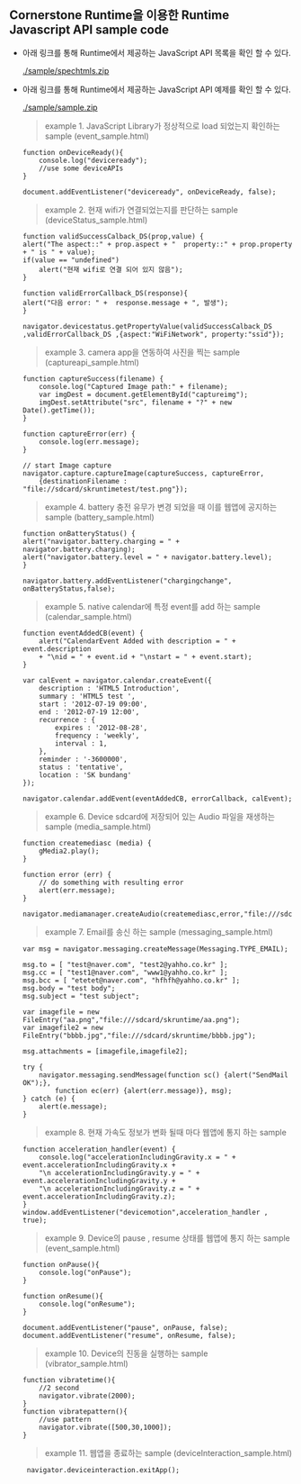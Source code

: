 <!--
layout: 'post'
section: 'Cornerstone Framework'
title: '샘플코드'
outline: '샘플코드'
date: '2012-11-16'
tagstr: 'runtime'
subsection: 'Runtime for WebApp'
order: '[6, 5]'
-->

## Cornerstone Runtime을 이용한 Runtime Javascript API sample code

-	아래 링크를 통해 Runtime에서 제공하는 JavaScript API 목록을 확인 할 수 있다.  

	[./sample/spechtmls.zip](./sample/spechtmls.zip "Runtime DeviceAPI Spec Table")

-	아래 링크를 통해 Runtime에서 제공하는 JavaScript API 예제를 확인 할 수 있다. 

	[./sample/sample.zip](./sample/sample.zip "Runtime DeviceAPI Sample")

	> example 1. JavaScript Library가 정상적으로 load 되었는지 확인하는 sample (event_sample.html)

		function onDeviceReady(){
			console.log("deviceready");
			//use some deviceAPIs
		}

		document.addEventListener("deviceready", onDeviceReady, false);

	> example 2. 현재 wifi가 연결되었는지를 판단하는 sample (deviceStatus_sample.html) 

		function validSuccessCalback_DS(prop,value) {
		alert("The aspect::" + prop.aspect + "  property::" + prop.property + " is " + value);
		if(value == "undefined")
			alert("현재 wifi로 연결 되어 있지 않음");
		}

		function validErrorCallback_DS(response){
		alert("다음 error: " +  response.message + ", 발생");
		}

		navigator.devicestatus.getPropertyValue(validSuccessCalback_DS ,validErrorCallback_DS ,{aspect:"WiFiNetwork", property:"ssid"});

	> example 3. camera app을 연동하여 사진을 찍는 sample (captureapi_sample.html)
		
		function captureSuccess(filename) {
			console.log("Captured Image path:" + filename);
			var imgDest = document.getElementById("captureimg");
			imgDest.setAttribute("src", filename + "?" + new Date().getTime());
		}

		function captureError(err) {
			console.log(err.message);
		}

		// start Image capture
		navigator.capture.captureImage(captureSuccess, captureError, 
			{destinationFilename : "file://sdcard/skruntimetest/test.png"});

	> example 4. battery 충전 유무가 변경 되었을 때 이를 웹앱에 공지하는 sample (battery_sample.html)

		function onBatteryStatus() {
		alert("navigator.battery.charging = " + navigator.battery.charging);
		alert("navigator.battery.level = " + navigator.battery.level);
		}
	
		navigator.battery.addEventListener("chargingchange", onBatteryStatus,false);

	> example 5. native calendar에 특정 event를 add 하는 sample (calendar_sample.html)

		function eventAddedCB(event) {
			alert("CalendarEvent Added with description = " + event.description
			+ "\nid = " + event.id + "\nstart = " + event.start);
		}

		var calEvent = navigator.calendar.createEvent({
			description : 'HTML5 Introduction',
			summary : 'HTML5 test ',
			start : '2012-07-19 09:00',
			end : '2012-07-19 12:00',
			recurrence : {
				expires : '2012-08-28',
				frequency : 'weekly',
				interval : 1,
			},
			reminder : '-3600000',
			status : 'tentative',
			location : 'SK bundang'
		});

		navigator.calendar.addEvent(eventAddedCB, errorCallback, calEvent);

	> example 6. Device sdcard에 저장되어 있는 Audio 파일을 재생하는 sample (media_sample.html)

		function createmediasc (media) {
		    gMedia2.play();
		}

		function error (err) {
		    // do something with resulting error
		    alert(err.message);
		}

		navigator.mediamanager.createAudio(createmediasc,error,"file:///sdcard/Music/test2.mp3");

	> example 7. Email를 송신 하는 sample (messaging_sample.html) 

		var msg = navigator.messaging.createMessage(Messaging.TYPE_EMAIL);

		msg.to = [ "test@naver.com", "test2@yahho.co.kr" ];
		msg.cc = [ "test1@naver.com", "www1@yahho.co.kr" ];
		msg.bcc = [ "etetet@naver.com", "hfhfh@yahho.co.kr" ];
		msg.body = "test body";
		msg.subject = "test subject";
		
		var imagefile = new FileEntry("aa.png","file:///sdcard/skruntime/aa.png");
		var imagefile2 = new FileEntry("bbbb.jpg","file:///sdcard/skruntime/bbbb.jpg");

		msg.attachments = [imagefile,imagefile2];
		
		try {
			navigator.messaging.sendMessage(function sc() {alert("SendMail OK");}, 
				function ec(err) {alert(err.message)}, msg);
		} catch (e) {
			alert(e.message);
		}
		
	> example 8. 현재 가속도 정보가 변화 될때 마다 웹앱에 통지 하는 sample

		function acceleration_handler(event) {
			console.log("accelerationIncludingGravity.x = " + event.accelerationIncludingGravity.x +
			"\n accelerationIncludingGravity.y = " + event.accelerationIncludingGravity.y +
			"\n accelerationIncludingGravity.z = " + event.accelerationIncludingGravity.z);
		}
		window.addEventListener("devicemotion",acceleration_handler , true);

	> example 9. Device의 pause , resume 상태를 웹앱에 통지 하는 sample (event_sample.html) 

		function onPause(){
			console.log("onPause");
		}

		function onResume(){
			console.log("onResume");
		}

		document.addEventListener("pause", onPause, false);
		document.addEventListener("resume", onResume, false);

	> example 10. Device의 진동을 실행하는 sample (vibrator_sample.html)

		function vibratetime(){
			//2 second
			navigator.vibrate(2000);
		}
		function vibratepattern(){
			//use pattern
			navigator.vibrate([500,30,1000]);
		}

	> example 11. 웹앱을 종료하는 sample (deviceInteraction_sample.html) 

		 navigator.deviceinteraction.exitApp(); 
